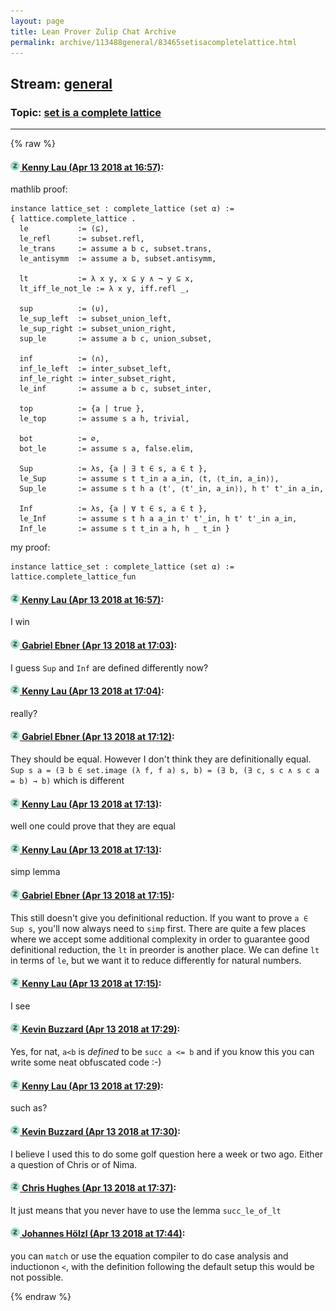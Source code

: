 ```yaml
---
layout: page
title: Lean Prover Zulip Chat Archive 
permalink: archive/113488general/83465setisacompletelattice.html
---
```


## Stream: [general](index.html)
### Topic: [set is a complete lattice](83465setisacompletelattice.html)

---


{% raw %}
#### [![Click to go to Zulip](../../assets/img/zulip2.png) Kenny Lau (Apr 13 2018 at 16:57)](https://leanprover.zulipchat.com/#narrow/stream/113488-general/topic/set%20is%20a%20complete%20lattice/near/125037337):
mathlib proof:
```
instance lattice_set : complete_lattice (set α) :=
{ lattice.complete_lattice .
  le           := (⊆),
  le_refl      := subset.refl,
  le_trans     := assume a b c, subset.trans,
  le_antisymm  := assume a b, subset.antisymm,

  lt           := λ x y, x ⊆ y ∧ ¬ y ⊆ x,
  lt_iff_le_not_le := λ x y, iff.refl _,

  sup          := (∪),
  le_sup_left  := subset_union_left,
  le_sup_right := subset_union_right,
  sup_le       := assume a b c, union_subset,

  inf          := (∩),
  inf_le_left  := inter_subset_left,
  inf_le_right := inter_subset_right,
  le_inf       := assume a b c, subset_inter,

  top          := {a | true },
  le_top       := assume s a h, trivial,

  bot          := ∅,
  bot_le       := assume s a, false.elim,

  Sup          := λs, {a | ∃ t ∈ s, a ∈ t },
  le_Sup       := assume s t t_in a a_in, ⟨t, ⟨t_in, a_in⟩⟩,
  Sup_le       := assume s t h a ⟨t', ⟨t'_in, a_in⟩⟩, h t' t'_in a_in,

  Inf          := λs, {a | ∀ t ∈ s, a ∈ t },
  le_Inf       := assume s t h a a_in t' t'_in, h t' t'_in a_in,
  Inf_le       := assume s t t_in a h, h _ t_in }
```
my proof:
```
instance lattice_set : complete_lattice (set α) :=
lattice.complete_lattice_fun
```

#### [![Click to go to Zulip](../../assets/img/zulip2.png) Kenny Lau (Apr 13 2018 at 16:57)](https://leanprover.zulipchat.com/#narrow/stream/113488-general/topic/set%20is%20a%20complete%20lattice/near/125037338):
I win

#### [![Click to go to Zulip](../../assets/img/zulip2.png) Gabriel Ebner (Apr 13 2018 at 17:03)](https://leanprover.zulipchat.com/#narrow/stream/113488-general/topic/set%20is%20a%20complete%20lattice/near/125037562):
I guess `Sup` and `Inf` are defined differently now?

#### [![Click to go to Zulip](../../assets/img/zulip2.png) Kenny Lau (Apr 13 2018 at 17:04)](https://leanprover.zulipchat.com/#narrow/stream/113488-general/topic/set%20is%20a%20complete%20lattice/near/125037602):
really?

#### [![Click to go to Zulip](../../assets/img/zulip2.png) Gabriel Ebner (Apr 13 2018 at 17:12)](https://leanprover.zulipchat.com/#narrow/stream/113488-general/topic/set%20is%20a%20complete%20lattice/near/125037907):
They should be equal.   However I don't think they are definitionally equal.  `Sup s a = (∃ b ∈ set.image (λ f, f a) s, b) = (∃ b, (∃ c, s c ∧ s c a = b) → b)` which is different

#### [![Click to go to Zulip](../../assets/img/zulip2.png) Kenny Lau (Apr 13 2018 at 17:13)](https://leanprover.zulipchat.com/#narrow/stream/113488-general/topic/set%20is%20a%20complete%20lattice/near/125037929):
well one could prove that they are equal

#### [![Click to go to Zulip](../../assets/img/zulip2.png) Kenny Lau (Apr 13 2018 at 17:13)](https://leanprover.zulipchat.com/#narrow/stream/113488-general/topic/set%20is%20a%20complete%20lattice/near/125037930):
simp lemma

#### [![Click to go to Zulip](../../assets/img/zulip2.png) Gabriel Ebner (Apr 13 2018 at 17:15)](https://leanprover.zulipchat.com/#narrow/stream/113488-general/topic/set%20is%20a%20complete%20lattice/near/125037988):
This still doesn't give you definitional reduction.  If you want to prove `a ∈ Sup s`, you'll now always need to `simp` first.  There are quite a few places where we accept some additional complexity in order to guarantee good definitional reduction, the `lt` in preorder is another place.  We can define `lt` in terms of `le`, but we want it to reduce differently for natural numbers.

#### [![Click to go to Zulip](../../assets/img/zulip2.png) Kenny Lau (Apr 13 2018 at 17:15)](https://leanprover.zulipchat.com/#narrow/stream/113488-general/topic/set%20is%20a%20complete%20lattice/near/125037998):
I see

#### [![Click to go to Zulip](../../assets/img/zulip2.png) Kevin Buzzard (Apr 13 2018 at 17:29)](https://leanprover.zulipchat.com/#narrow/stream/113488-general/topic/set%20is%20a%20complete%20lattice/near/125038503):
Yes, for nat, `a<b` is _defined_ to be `succ a <= b` and if you know this you can write some neat obfuscated code :-)

#### [![Click to go to Zulip](../../assets/img/zulip2.png) Kenny Lau (Apr 13 2018 at 17:29)](https://leanprover.zulipchat.com/#narrow/stream/113488-general/topic/set%20is%20a%20complete%20lattice/near/125038512):
such as?

#### [![Click to go to Zulip](../../assets/img/zulip2.png) Kevin Buzzard (Apr 13 2018 at 17:30)](https://leanprover.zulipchat.com/#narrow/stream/113488-general/topic/set%20is%20a%20complete%20lattice/near/125038557):
I believe I used this to do some golf question here a week or two ago. Either a question of Chris or of Nima.

#### [![Click to go to Zulip](../../assets/img/zulip2.png) Chris Hughes (Apr 13 2018 at 17:37)](https://leanprover.zulipchat.com/#narrow/stream/113488-general/topic/set%20is%20a%20complete%20lattice/near/125038813):
It just means that you never have to use the lemma `succ_le_of_lt`

#### [![Click to go to Zulip](../../assets/img/zulip2.png) Johannes Hölzl (Apr 13 2018 at 17:44)](https://leanprover.zulipchat.com/#narrow/stream/113488-general/topic/set%20is%20a%20complete%20lattice/near/125039063):
you can `match` or use the equation compiler to do case analysis and inductionon `<`, with the definition following the default setup this would be not possible.


{% endraw %}
